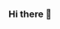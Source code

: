 ### Hi there 👋

<!--
**blade-01/blade-01** is a ✨ _special_ ✨ repository because its `README.md` (this file) appears on your GitHub profile.

Here are some ideas to get you started:

- 🔭 I’m currently working on anything
- 🌱 I’m currently learning everything
- 👯 I’m looking to collaborate on anything design
- 🤔 I’m looking for help with Frontend Designs
- 💬 Ask me about CSS Frameworks, CSS-Tricks 
- 📫 How to reach me: animashauntaofiq@gmail.com, 08108667883
- 😄 Pronouns: His/Her
- ⚡ Fun fact: I'm 5'5" and I am super-flexible
-->
